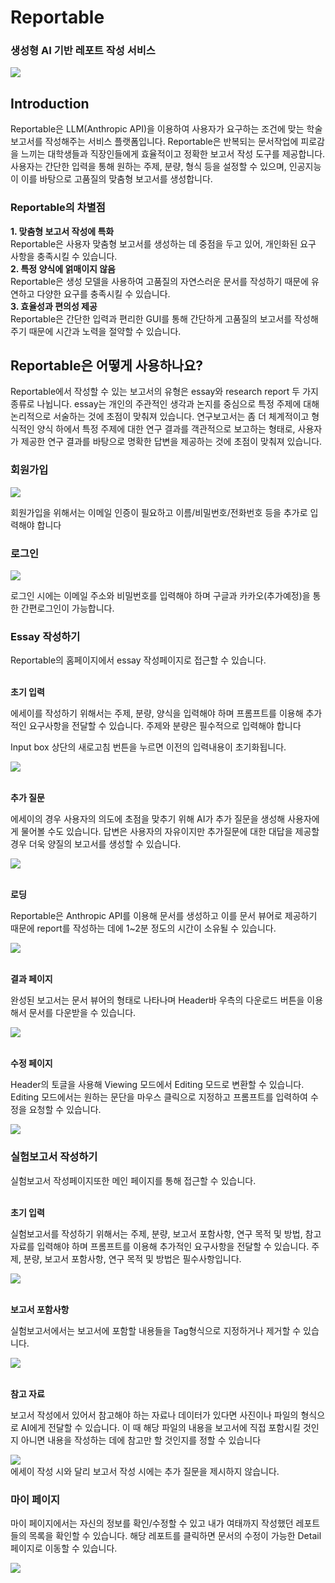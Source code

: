 # Reportable

### 생성형 AI 기반 레포트 작성 서비스

<img src="./src/assets/images/demo_mainPage.png">

## Introduction

Reportable은 LLM(Anthropic API)을 이용하여 사용자가 요구하는 조건에 맞는 학술보고서를 작성해주는 서비스 플랫폼입니다. Reportable은 반복되는 문서작업에 피로감을 느끼는 대학생들과 직장인들에게 효율적이고 정확한 보고서 작성 도구를 제공합니다. 사용자는 간단한 입력을 통해 원하는 주제, 분량, 형식 등을 설정할 수 있으며, 인공지능이 이를 바탕으로 고품질의 맞춤형 보고서를 생성합니다.

### Reportable의 차별점

**1. 맞춤형 보고서 작성에 특화** <br>
Reportable은 사용자 맞춤형 보고서를 생성하는 데 중점을 두고 있어, 개인화된 요구 사항을 충족시킬 수 있습니다.<br>
**2. 특정 양식에 얽매이지 않음** <br>
Reportable은 생성 모델을 사용하여 고품질의 자연스러운 문서를 작성하기 때문에 유연하고 다양한 요구를 충족시킬 수 있습니다.<br>
**3. 효율성과 편의성 제공** <br>
Reportable은 간단한 입력과 편리한 GUI를 통해 간단하게 고품질의 보고서를 작성해주기 때문에 시간과 노력을 절약할 수 있습니다.

## Reportable은 어떻게 사용하나요?

Reportable에서 작성할 수 있는 보고서의 유형은 essay와 research report 두 가지 종류로 나뉩니다. essay는 개인의 주관적인 생각과 논지를 중심으로 특정 주제에 대해 논리적으로 서술하는 것에 초점이 맞춰져 있습니다. 연구보고서는 좀 더 체계적이고 형식적인 양식 하에서 특정 주제에 대한 연구 결과를 객관적으로 보고하는 형태로, 사용자가 제공한 연구 결과를 바탕으로 명확한 답변을 제공하는 것에 초점이 맞춰져 있습니다.

### 회원가입

<img src="./src/assets/images/demo_signUp.png">

회원가입을 위해서는 이메일 인증이 필요하고 이름/비밀번호/전화번호 등을 추가로 입력해야 합니다

### 로그인

<img src="./src/assets/images/demo_signIn.png">

로그인 시에는 이메일 주소와 비밀번호를 입력해야 하며 구글과 카카오(추가예정)을 통한 간편로그인이 가능합니다.

### Essay 작성하기

Reportable의 홈페이지에서 essay 작성페이지로 접근할 수 있습니다.

<br>**초기 입력** <br>

에세이를 작성하기 위해서는 주제, 분량, 양식을 입력해야 하며 프롬프트를 이용해 추가적인 요구사항을 전달할 수 있습니다. 주제와 분량은 필수적으로 입력해야 합니다

Input box 상단의 새로고침 번튼을 누르면 이전의 입력내용이 초기화됩니다.

<img src="./src/assets/images/demo_essayPage.png">

<br>**추가 질문**<br>

에세이의 경우 사용자의 의도에 초점을 맞추기 위해 AI가 추가 질문을 생성해 사용자에게 물어볼 수도 있습니다. 답변은 사용자의 자유이지만 추가질문에 대한 대답을 제공할 경우 더욱 양질의 보고서를 생성할 수 있습니다.

<img src="./src/assets/images/demo_essayModal.png">

<br>**로딩**<br>

Reportable은 Anthropic API를 이용해 문서를 생성하고 이를 문서 뷰어로 제공하기 때문에 report를 작성하는 데에 1~2분 정도의 시간이 소유될 수 있습니다.

<img src="./src/assets/images/demo_essayLoading.png">

<br>**결과 페이지**<br>

완성된 보고서는 문서 뷰어의 형태로 나타나며 Header바 우측의 다운로드 버튼을 이용해서 문서를 다운받을 수 있습니다.

<img src="./src/assets/images/demo_essayResult.png">

<br>**수정 페이지**<br>

Header의 토글을 사용해 Viewing 모드에서 Editing 모드로 변환할 수 있습니다. Editing 모드에서는 원하는 문단을 마우스 클릭으로 지정하고 프롬프트를 입력하여 수정을 요청할 수 있습니다.

<img src="./src/assets/images/demo_essayEdit.png">

### 실험보고서 작성하기

실험보고서 작성페이지또한 메인 페이지를 통해 접근할 수 있습니다.

<br>**초기 입력** <br>

실험보고서를 작성하기 위해서는 주제, 분량, 보고서 포함사항, 연구 목적 및 방법, 참고자료를 입력해야 하며 프롬프트를 이용해 추가적인 요구사항을 전달할 수 있습니다. 주제, 분량, 보고서 포함사항, 연구 목적 및 방법은 필수사항입니다.

<img src="./src/assets/images/demo_researchPage.png">

<br>**보고서 포함사항**<br>

실험보고서에서는 보고서에 포함할 내용들을 Tag형식으로 지정하거나 제거할 수 있습니다.

<img src="./src/assets/images/demo_researchTag.png">

<br>**참고 자료**<br>

보고서 작성에서 있어서 참고해야 하는 자료나 데이터가 있다면 사진이나 파일의 형식으로 AI에게 전달할 수 있습니다. 이 때 해당 파일의 내용을 보고서에 직접 포함시킬 것인지 아니면 내용을 작성하는 데에 참고만 할 것인지를 정할 수 있습니다

<img src="./src/assets/images/demo_researchRef.png">

<br>
에세이 작성 시와 달리 보고서 작성 시에는 추가 질문을 제시하지 않습니다.

### 마이 페이지

마이 페이지에서는 자신의 정보를 확인/수정할 수 있고 내가 여태까지 작성했던 레포트들의 목록을 확인할 수 있습니다. 해당 레포트를 클릭하면 문서의 수정이 가능한 Detail 페이지로 이동할 수 있습니다.

<img src="./src/assets/images/demo_MyPage.png">
